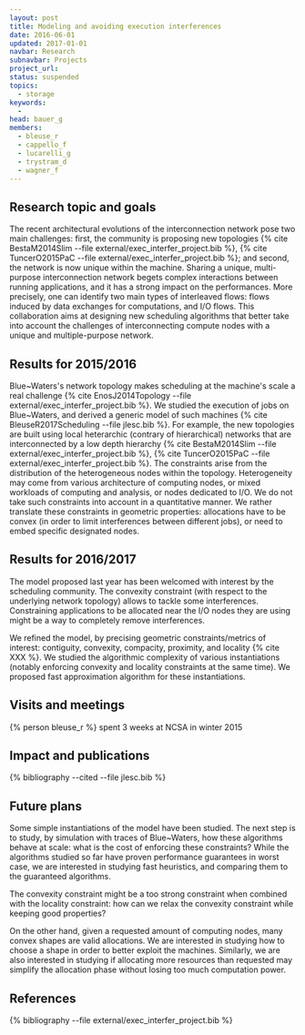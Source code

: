 ```yaml
---
layout: post
title: Modeling and avoiding execution interferences
date: 2016-06-01
updated: 2017-01-01
navbar: Research
subnavbar: Projects
project_url:
status: suspended
topics:
  - storage
keywords:
  -
head: bauer_g
members:
  - bleuse_r
  - cappello_f
  - lucarelli_g
  - trystram_d
  - wagner_f
---
```


## Research topic and goals

The recent architectural evolutions of the interconnection network pose two main challenges: first, the community is proposing new
topologies {% cite BestaM2014Slim --file external/exec_interfer_project.bib %}, {% cite TuncerO2015PaC --file external/exec_interfer_project.bib %}; and second, the network is now unique within the machine.
Sharing a unique, multi-purpose interconnection network begets complex interactions between running applications, and it has a strong impact on the
performances. More precisely, one can identify two main types of interleaved flows: flows induced by data exchanges for computations, and I/O flows.
This collaboration aims at designing new scheduling algorithms that better take into account the challenges of interconnecting compute nodes with a
unique and multiple-purpose network.


## Results for 2015/2016

Blue~Waters's network topology makes scheduling at the machine's scale a real challenge {% cite EnosJ2014Topology --file external/exec_interfer_project.bib %}.
We studied the execution of jobs on Blue~Waters, and derived a generic model of such machines {% cite BleuseR2017Scheduling --file jlesc.bib %}.
For example, the new topologies are built using local heterarchic (contrary of hierarchical) networks that are interconnected by a low depth hierarchy {% cite BestaM2014Slim --file external/exec_interfer_project.bib %}, {% cite TuncerO2015PaC --file external/exec_interfer_project.bib %}.
The constraints arise from the distribution of the heterogeneous nodes within the topology.
Heterogeneity may come from various architecture of computing nodes, or mixed workloads of computing and analysis, or nodes dedicated to I/O.
We do not take such constraints into account in a quantitative manner.
We rather translate these constraints in geometric properties: allocations have to be convex (in order to limit interferences between different jobs), or need to embed specific designated nodes.

## Results for 2016/2017

The model proposed last year has been welcomed with interest by the scheduling
community.
The convexity constraint (with respect to the underlying network topology)
allows to tackle some interferences.
Constraining applications to be allocated near the I/O nodes they are using
might be a way to completely remove interferences.

We refined the model, by precising geometric constraints/metrics of interest:
contiguity, convexity, compacity, proximity, and locality {% cite XXX %}.
We studied the algorithmic complexity of various instantiations (notably
enforcing convexity and locality constraints at the same time).
We proposed fast approximation algorithm for these instantiations.

## Visits and meetings

{% person bleuse_r %} spent 3 weeks at NCSA in winter 2015

## Impact and publications

{% bibliography --cited --file jlesc.bib %}



## Future plans

Some simple instantiations of the model have been studied.
The next step is to study, by simulation with traces of Blue~Waters, how these
algorithms behave at scale: what is the cost of enforcing these constraints?
While the algorithms studied so far have proven performance guarantees in worst
case, we are interested in studying fast heuristics, and comparing them to the
guaranteed algorithms.

The convexity constraint might be a too strong constraint when combined with
the locality constraint: how can we relax the convexity constraint while
keeping good properties?

On the other hand, given a requested amount of computing nodes, many convex shapes are valid allocations.
We are interested in studying how to choose a shape in order to better exploit the machines.
Similarly, we are also interested in studying if allocating more resources than requested may simplify the allocation phase without losing too much computation
power.


## References

{% bibliography --file external/exec_interfer_project.bib %}
